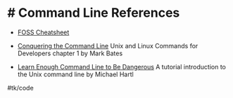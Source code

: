 # # Command Line References
- [FOSS Cheatsheet](https://files.fosswire.com/2007/08/fwunixref.pdf)

- [Conquering the Command Line](http://conqueringthecommandline.com/book/basics)
Unix and Linux Commands for Developers chapter 1 by Mark Bates

- [Learn Enough Command Line to Be Dangerous](https://www.learnenough.com/command-line-tutorial/basics)
A tutorial introduction to the Unix command line by Michael Hartl

#tk/code
